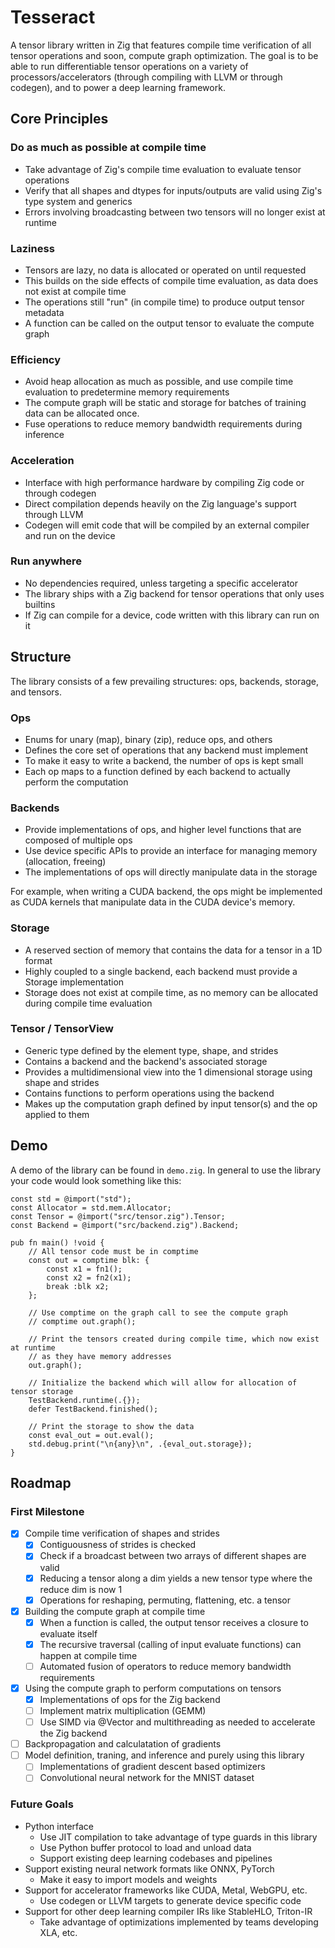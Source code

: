 # Tesseract

A tensor library written in Zig that features compile time verification of all tensor operations and soon, compute graph optimization. The goal is to be able to run differentiable tensor operations on a variety of processors/accelerators (through compiling with LLVM or through codegen), and to power a deep learning framework. 

## Core Principles

### Do as much as possible at compile time

- Take advantage of Zig's compile time evaluation to evaluate tensor operations
- Verify that all shapes and dtypes for inputs/outputs are valid using Zig's type system and generics
- Errors involving broadcasting between two tensors will no longer exist at runtime

### Laziness

- Tensors are lazy, no data is allocated or operated on until requested
- This builds on the side effects of compile time evaluation, as data does not exist at compile time
- The operations still "run" (in compile time) to produce output tensor metadata
- A function can be called on the output tensor to evaluate the compute graph

### Efficiency
- Avoid heap allocation as much as possible, and use compile time evaluation to predetermine memory requirements
- The compute graph will be static and storage for batches of training data can be allocated once. 
- Fuse operations to reduce memory bandwidth requirements during inference

### Acceleration
- Interface with high performance hardware by compiling Zig code or through codegen
- Direct compilation depends heavily on the Zig language's support through LLVM
- Codegen will emit code that will be compiled by an external compiler and run on the device

### Run anywhere
- No dependencies required, unless targeting a specific accelerator
- The library ships with a Zig backend for tensor operations that only uses builtins
- If Zig can compile for a device, code written with this library can run on it

## Structure

The library consists of a few prevailing structures: ops, backends, storage, and tensors.

### Ops 
- Enums for unary (map), binary (zip), reduce ops, and others
- Defines the core set of operations that any backend must implement
- To make it easy to write a backend, the number of ops is kept small
- Each op maps to a function defined by each backend to actually perform the computation

### Backends 
- Provide implementations of ops, and higher level functions that are composed of multiple ops
- Use device specific APIs to provide an interface for managing memory (allocation, freeing)
- The implementations of ops will directly manipulate data in the storage

For example, when writing a CUDA backend, the ops might be implemented as CUDA kernels that manipulate data in the CUDA device's memory. 

### Storage
- A reserved section of memory that contains the data for a tensor in a 1D format
- Highly coupled to a single backend, each backend must provide a Storage implementation
- Storage does not exist at compile time, as no memory can be allocated during compile time evaluation

### Tensor / TensorView
- Generic type defined by the element type, shape, and strides
- Contains a backend and the backend's associated storage 
- Provides a multidimensional view into the 1 dimensional storage using shape and strides
- Contains functions to perform operations using the backend
- Makes up the computation graph defined by input tensor(s) and the op applied to them

## Demo

A demo of the library can be found in `demo.zig`. In general to use the library your code would look something like this:

```zig
const std = @import("std");
const Allocator = std.mem.Allocator;
const Tensor = @import("src/tensor.zig").Tensor;
const Backend = @import("src/backend.zig").Backend;

pub fn main() !void {
    // All tensor code must be in comptime
    const out = comptime blk: {
        const x1 = fn1();
        const x2 = fn2(x1);
        break :blk x2;
    };

    // Use comptime on the graph call to see the compute graph
    // comptime out.graph();

    // Print the tensors created during compile time, which now exist at runtime
    // as they have memory addresses
    out.graph();

    // Initialize the backend which will allow for allocation of tensor storage
    TestBackend.runtime(.{});
    defer TestBackend.finished();

    // Print the storage to show the data
    const eval_out = out.eval();
    std.debug.print("\n{any}\n", .{eval_out.storage});
}
```

## Roadmap

### First Milestone

- [x] Compile time verification of shapes and strides
    - [x] Contiguousness of strides is checked
    - [x] Check if a broadcast between two arrays of different shapes are valid
    - [x] Reducing a tensor along a dim yields a new tensor type where the reduce dim is now 1
    - [x] Operations for reshaping, permuting, flattening, etc. a tensor
- [x] Building the compute graph at compile time
    - [x] When a function is called, the output tensor receives a closure to evaluate itself
    - [x] The recursive traversal (calling of input evaluate functions) can happen at compile time
    - [ ] Automated fusion of operators to reduce memory bandwidth requirements
- [x] Using the compute graph to perform computations on tensors
    - [x] Implementations of ops for the Zig backend
    - [ ] Implement matrix multiplication (GEMM)
    - [ ] Use SIMD via @Vector and multithreading as needed to accelerate the Zig backend
- [ ] Backpropagation and calculatation of gradients
- [ ] Model definition, traning, and inference and purely using this library
    - [ ] Implementations of gradient descent based optimizers
    - [ ] Convolutional neural network for the MNIST dataset

### Future Goals
 
- Python interface
    - Use JIT compilation to take advantage of type guards in this library
    - Use Python buffer protocol to load and unload data
    - Support existing deep learning codebases and pipelines 
- Support existing neural network formats like ONNX, PyTorch
    - Make it easy to import models and weights 
- Support for accelerator frameworks like CUDA, Metal, WebGPU, etc.
    - Use codegen or LLVM targets to generate device specific code
- Support for other deep learning compiler IRs like StableHLO, Triton-IR
    - Take advantage of optimizations implemented by teams developing XLA, etc.
